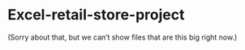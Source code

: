 # Excel-retail-store-project
(Sorry about that, but we can’t show files that are this big right now.)
